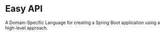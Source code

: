 # Easy API

A Domain-Specific Language for creating a Spring Boot application using a high-level approach.
